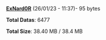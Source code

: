 [**ExNard0R**](/data/ExNard0R.txt) (26/01/23 - 11:37)- 95 bytes

**Total Datas**: 6477

**Total Size**: 38.40 MB / 38.4 MB